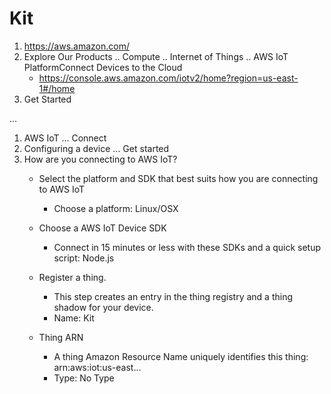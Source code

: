# Kit

1. https://aws.amazon.com/
2. Explore Our Products .. Compute .. Internet of Things .. AWS IoT PlatformConnect Devices to the Cloud
   - https://console.aws.amazon.com/iotv2/home?region=us-east-1#/home
3. Get Started

...

1. AWS IoT ... Connect
2. Configuring a device ... Get started
3. How are you connecting to AWS IoT?
   - Select the platform and SDK that best suits how you are connecting to AWS IoT
     - Choose a platform: Linux/OSX
   - Choose a AWS IoT Device SDK
     - Connect in 15 minutes or less with these SDKs and a quick setup script: Node.js
 
   - Register a thing. 
     - This step creates an entry in the thing registry and a thing shadow for your device.
     - Name: Kit
   - Thing ARN
     - A thing Amazon Resource Name uniquely identifies this thing: arn:aws:iot:us-east...
     - Type: No Type
     

